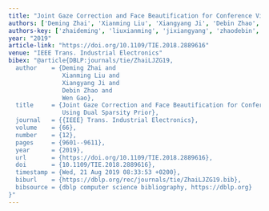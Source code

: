 ```yaml
---
title: "Joint Gaze Correction and Face Beautification for Conference Video Using Dual Sparsity Prior"
authors: ['Deming Zhai', 'Xianming Liu', 'Xiangyang Ji', 'Debin Zhao', 'Wen Gao 0001']
authors-key: ['zhaideming', 'liuxianming', 'jixiangyang', 'zhaodebin', 'gaowen']
year: "2019"
article-link: "https://doi.org/10.1109/TIE.2018.2889616"
venue: "IEEE Trans. Industrial Electronics"
bibex: "@article{DBLP:journals/tie/ZhaiLJZG19,
  author    = {Deming Zhai and
               Xianming Liu and
               Xiangyang Ji and
               Debin Zhao and
               Wen Gao},
  title     = {Joint Gaze Correction and Face Beautification for Conference Video
               Using Dual Sparsity Prior},
  journal   = {{IEEE} Trans. Industrial Electronics},
  volume    = {66},
  number    = {12},
  pages     = {9601--9611},
  year      = {2019},
  url       = {https://doi.org/10.1109/TIE.2018.2889616},
  doi       = {10.1109/TIE.2018.2889616},
  timestamp = {Wed, 21 Aug 2019 08:33:53 +0200},
  biburl    = {https://dblp.org/rec/journals/tie/ZhaiLJZG19.bib},
  bibsource = {dblp computer science bibliography, https://dblp.org}
}"
---
```

